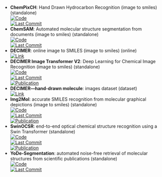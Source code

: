 - **ChemPixCH**: Hand Drawn Hydrocarbon Recognition (image to smiles) (standalone)  
	[![Code](https://img.shields.io/github/stars/mtzgroup/ChemPixCH?style=for-the-badge&logo=github)](https://github.com/mtzgroup/ChemPixCH)  
	[![Last Commit](https://img.shields.io/github/last-commit/mtzgroup/ChemPixCH?style=for-the-badge&logo=github)](https://github.com/mtzgroup/ChemPixCH)  
- **ChemSAM**: Automated molecular structure segmentation from documents (image to smiles) (standalone)  
	[![Code](https://img.shields.io/github/stars/mindrank-ai/ChemSAM?style=for-the-badge&logo=github)](https://github.com/mindrank-ai/ChemSAM/tree/master)  
	[![Last Commit](https://img.shields.io/github/last-commit/mindrank-ai/ChemSAM?style=for-the-badge&logo=github)](https://github.com/mindrank-ai/ChemSAM/tree/master)  
- **DECIMER**: online image to SMILES (image to smiles) (online)  
	[![Link](https://img.shields.io/badge/Link-online-brightgreen?style=for-the-badge&logo=cachet&logoColor=65FF8F)](https://decimer.ai/)  
- **DECIMER Image Transformer V2**: Deep Learning for Chemical Image Recognition (image to smiles) (standalone)  
	[![Code](https://img.shields.io/github/stars/Kohulan/DECIMER-Image_Transformer?style=for-the-badge&logo=github)](https://github.com/Kohulan/DECIMER-Image_Transformer)  
	[![Last Commit](https://img.shields.io/github/last-commit/Kohulan/DECIMER-Image_Transformer?style=for-the-badge&logo=github)](https://github.com/Kohulan/DECIMER-Image_Transformer)  
	[![Publication](https://img.shields.io/badge/Publication-Citations:0-blue?style=for-the-badge&logo=bookstack)](https://doi.org/10.5281/zenodo.7624994.svg)  
- **DECIMER—hand-drawn molecule**: images dataset (dataset)  
	[![Link](https://img.shields.io/badge/Link-online-brightgreen?style=for-the-badge&logo=cachet&logoColor=65FF8F)](https://zenodo.org/record/6456306#.YyRjsR19hl0)  
- **Img2Mol**: accurate SMILES recognition from molecular graphical depictions (image to smiles) (standalone)  
	[![Code](https://img.shields.io/github/stars/bayer-science-for-a-better-life/Img2Mol?style=for-the-badge&logo=github)](https://github.com/bayer-science-for-a-better-life/Img2Mol)  
	[![Last Commit](https://img.shields.io/github/last-commit/bayer-science-for-a-better-life/Img2Mol?style=for-the-badge&logo=github)](https://github.com/bayer-science-for-a-better-life/Img2Mol)  
	[![Publication](https://img.shields.io/badge/Publication-Citations:41-blue?style=for-the-badge&logo=bookstack)](https://doi.org/10.1039/D1SC01839F)  
- **SwinOCSR**: end-to-end optical chemical structure recognition using a Swin Transformer (standalone)  
	[![Code](https://img.shields.io/github/stars/amine179/DrugDesign?style=for-the-badge&logo=github)](https://github.com/amine179/DrugDesign)  
	[![Last Commit](https://img.shields.io/github/last-commit/amine179/DrugDesign?style=for-the-badge&logo=github)](https://github.com/amine179/DrugDesign)  
	[![Publication](https://img.shields.io/badge/Publication-Citations:2-blue?style=for-the-badge&logo=bookstack)](https://doi.org/10.1186/s13321-022-00643-2)  
- **YoDe-Segmentation**: automated noise-free retrieval of molecular structures from scientific publications (standalone)  
	[![Code](https://img.shields.io/github/stars/OneChorm/YoDe-Segmentation?style=for-the-badge&logo=github)](https://github.com/OneChorm/YoDe-Segmentation)  
	[![Last Commit](https://img.shields.io/github/last-commit/OneChorm/YoDe-Segmentation?style=for-the-badge&logo=github)](https://github.com/OneChorm/YoDe-Segmentation)  
